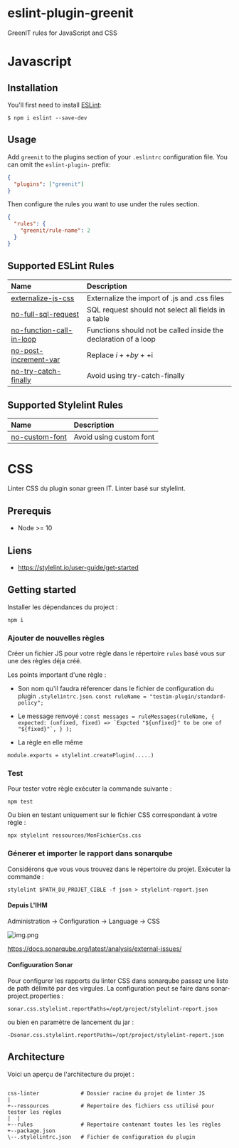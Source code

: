 # eslint-plugin-greenit

GreenIT rules for JavaScript and CSS

# Javascript

## Installation

You'll first need to install [ESLint](http://eslint.org):

```
$ npm i eslint --save-dev
```

## Usage

Add `greenit` to the plugins section of your `.eslintrc` configuration file. You can omit the `eslint-plugin-` prefix:

```json
{
  "plugins": ["greenit"]
}
```

Then configure the rules you want to use under the rules section.

```json
{
  "rules": {
    "greenit/rule-name": 2
  }
}
```

## Supported ESLint Rules

| Name                                                                  | Description                                                     |
| :-------------------------------------------------------------------- | :-------------------------------------------------------------- |
| [externalize-js-css](docs/rules/js/externalize-js-css.md)             | Externalize the import of .js and .css files                    |
| [no-full-sql-request](docs/rules/js/no-full-sql-request.md) | SQL request should not select all fields in a table |
| [no-function-call-in-loop](docs/rules/js/no-function-call-in-loop.md) | Functions should not be called inside the declaration of a loop |
| [no-post-increment-var](docs/rules/js/no-post-increment-var.md)       | Replace $i++ by ++$i                                            |
| [no-try-catch-finally](docs/rules/js/no-try-catch-finally.md)         | Avoid using try-catch-finally                                   |

## Supported Stylelint Rules

| Name                                               | Description             |
| :------------------------------------------------- | :---------------------- |
| [no-custom-font](docs/rules/css/no-custom-font.md) | Avoid using custom font |

# CSS

Linter CSS du plugin sonar green IT. Linter basé sur stylelint.

## Prerequis

- Node >= 10

## Liens

- https://stylelint.io/user-guide/get-started

## Getting started

Installer les dépendances du project :

`npm i`

### Ajouter de nouvelles règles

Créer un fichier JS pour votre règle dans le répertoire `rules` basé vous sur une des règles déja créé.

Les points important d'une règle :

- Son nom qu'il faudra réferencer dans le fichier de configuration du plugin `.stylelintrc.json`.
  `const ruleName = "testim-plugin/standard-policy"; `

- Le message renvoyé :
  `` const messages = ruleMessages(ruleName, { expected: (unfixed, fixed) => `Expcted "${unfixed}" to be one of "${fixed}"`, } );  ``

- La règle en elle même

`module.exports = stylelint.createPlugin(.....)`

### Test

Pour tester votre règle exécuter la commande suivante :

`npm test`

Ou bien en testant uniquement sur le fichier CSS correspondant à votre règle :

`npx stylelint ressources/MonFichierCss.css `

### Génerer et importer le rapport dans sonarqube

Considérons que vous vous trouvez dans le répertoire du projet. Exécuter la commande :

`stylelint $PATH_DU_PROJET_CIBLE -f json > stylelint-report.json`

#### Depuis L'IHM

Administration -> Configuration -> Language -> CSS

![img.png](../images/img_6.png)

https://docs.sonarqube.org/latest/analysis/external-issues/

#### Configuuration Sonar

Pour configurer les rapports du linter CSS dans sonarqube passez une liste de path délimité par des virgules.
La configuration peut se faire dans sonar-project.properties :

`sonar.css.stylelint.reportPaths=/opt/project/stylelint-report.json`

ou bien en paramètre de lancement du jar :

`-Dsonar.css.stylelint.reportPaths=/opt/project/stylelint-report.json`

## Architecture

Voici un aperçu de l'architecture du projet :

```

css-linter             # Dossier racine du projet de linter JS
|
+--ressources          # Repertoire des fichiers css utilisé pour tester les règles
|  |
+--rules               # Repertoire contenant toutes les les règles
+--package.json
\--.stylelintrc.json   # Fichier de configuration du plugin
```
